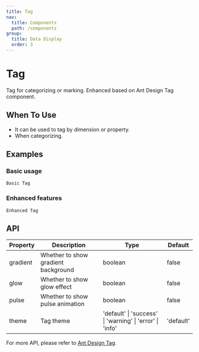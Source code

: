 ```yaml
---
title: Tag
nav:
  title: Components
  path: /components
group:
  title: Data Display
  order: 3
---
```


# Tag

Tag for categorizing or marking. Enhanced based on Ant Design Tag component.

## When To Use

- It can be used to tag by dimension or property.
- When categorizing.

## Examples

### Basic usage

<code src="./demos/basic.tsx">Basic Tag</code>

### Enhanced features

<code src="./demos/enhanced.tsx">Enhanced Tag</code>

## API

| Property | Description | Type | Default |
| --- | --- | --- | --- |
| gradient | Whether to show gradient background | boolean | false |
| glow | Whether to show glow effect | boolean | false |
| pulse | Whether to show pulse animation | boolean | false |
| theme | Tag theme | 'default' \| 'success' \| 'warning' \| 'error' \| 'info' | 'default' |

For more API, please refer to [Ant Design Tag](https://ant.design/components/tag#api).